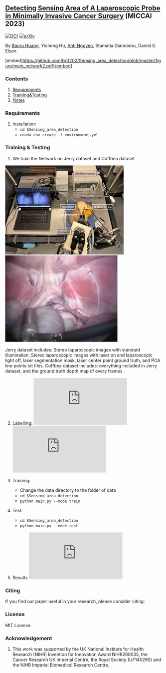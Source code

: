 ## [Detecting Sensing Area of A Laparoscopic Probe in Minimally Invasive Cancer Surgery](https://arxiv.org/abs/2208.08407) (MICCAI 2023)
[![DOI](https://img.shields.io/badge/DOI-10.1007%2F978--3--031--16449--1__2-darkyellow)](https://doi.org/10.1007/978-3-031-16449-1_2)
[![arXiv](https://img.shields.io/badge/arXiv-2208.08407-b31b1b.svg)](https://arxiv.org/abs/2208.08407)

By [Baoru Huang](https://baoru.netlify.app/), Yicheng Hu, [Anh Nguyen](https://www.csc.liv.ac.uk/~anguyen), Stamatia Giannarou, Daniel S. Elson

[embed]https://github.com/br0202/Sensing_area_detection/blob/master/figure/main_network2.pdf[/embed]

### Contents
1. [Requirements](#requirements)
2. [Training&Testing](#training)
3. [Notes](#notes)


### Requirements

1. Installation:
	- `cd $Sensing_area_detection`
	- `conda env create -f environment.yml`

	
### Training & Testing

1. We train the Network on Jerry dataset and Coffbea dataset

<p float="left">
  <img src="https://github.com/br0202/Sensing_area_detection/blob/master/figure/Picture4.png" width="380" />
  <img src="https://github.com/br0202/Sensing_area_detection/blob/master/figure/probe.jpeg" width="360" /> 
</p>

Jerry dataset includes: Stereo laparoscopic images with standard illumination, Stereo laparoscopic images with laser on and laparoscopic light off, laser segmentation mask, laser center point ground truth, and PCA line points txt files. 
Coffbea dataset includes: everything included in Jerry dataset, and the ground truth depth map of every frames.
	

2. Labelling:
![embed](https://github.com/br0202/Sensing_area_detection/blob/master/figure/dataset-all.pdf "dataset")
![embed](https://github.com/br0202/Sensing_area_detection/blob/master/figure/label.pdf "PCA")

3. Training:
	- Change the data directory to the folder of data
	- `cd $Sensing_area_detection`
	- `python main.py --mode train`
	
4. Test:
    - `cd $Sensing_area_detection`
    - `python main.py --mode test`

5. Results
![embed](https://github.com/br0202/Sensing_area_detection/blob/master/figure/vis.pdf "results")


### Citing 

If you find our paper useful in your research, please consider citing:

        

### License
MIT License

### Acknowledgement
1. This work was supported by the UK National Institute for Health Research (NIHR) Invention for Innovation Award NIHR200035, the Cancer Research UK Imperial Centre, the Royal Society (UF140290) and the NIHR Imperial Biomedical Research Centre.

